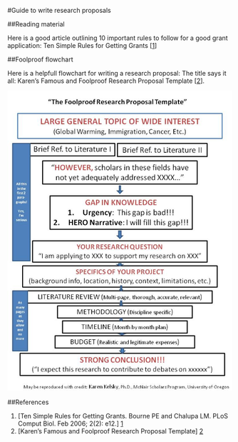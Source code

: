 #Guide to write research proposals


##Reading material

Here is a good article outlining 10 important rules to follow for a good grant application: Ten Simple Rules for Getting Grants [[1]]


##Foolproof flowchart

Here is a helpfull flowchart for writing a research proposal: The title says it all: Karen’s Famous and Foolproof Research Proposal Template [[2]].

![](data/research-flowchart.jpg "Research proposal writing flowchart")

[1]: http://www.ncbi.nlm.nih.gov/pmc/articles/PMC1378105/  "Ten Simple Rules for Getting Grants. Bourne PE and Chalupa LM. PLoS Comput Biol. Feb 2006; 2(2): e12."
[2]: http://theprofessorisin.com/2011/07/05/dr-karens-foolproof-grant-template/ "Karen’s Famous and Foolproof Research Proposal Template"
##References
1. [Ten Simple Rules for Getting Grants. Bourne PE and Chalupa LM. PLoS Comput Biol. Feb 2006; 2(2): e12.] [1]
2. [Karen’s Famous and Foolproof Research Proposal Template] [2]
